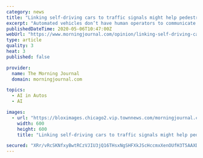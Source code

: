 ```yaml
---
category: news
title: "Linking self-driving cars to traffic signals might help pedestrians give them the green light | The Conversation"
excerpt: "Automated vehicles don’t have human operators to communicate their driving intentions to pedestrians at intersections. My team’s research on pedestrians’ perceptions of safety shows their trust of tra"
publishedDateTime: 2020-05-06T10:47:00Z
webUrl: "https://www.morningjournal.com/opinion/linking-self-driving-cars-to-traffic-signals-might-help-pedestrians-give-them-the-green-light/article_210176cf-5c7d-55a4-833a-4fda1a855f62.html"
type: article
quality: 3
heat: 3
published: false

provider:
  name: The Morning Journal
  domain: morningjournal.com

topics:
  - AI in Autos
  - AI

images:
  - url: "https://bloximages.chicago2.vip.townnews.com/morningjournal.com/content/tncms/custom/image/8934c312-7a4e-11e8-9847-c77836175c41.jpg?resize=600%2C600"
    width: 600
    height: 600
    title: "Linking self-driving cars to traffic signals might help pedestrians give them the green light | The Conversation"

secured: "XRr/vRcSKNfxyBwtRCzVJIU3jQ16THsxNgSHFXkJScHccmxXenOUfH3T5AAXDqy7v+UswfjMHgd3Joc1Iw1LFMafx8XwgBeCOh77A/cZmCTB0uLTXf7325ESf8Uv6Kr+hfibEVnonkMGmSCP8Hmpdu1rAM8FuAuMTS5rRELcDbz7OxrTP6fgsocOX3vsrO0zr4YsIVp9rSVeWs6+Rf7DXfzWdWTyEAcWUvBlAJUPAXybPhwjZf0HzQSLdnpCZU7QvQRcdH2jUNKMBJxd0QM4cquDGP3JUAPH6pYKqbVaFpmUX6DWML0zZL8OSRuRavbf;lVZ+mhUGHt9pwPPL0U8fvw=="
---
```


